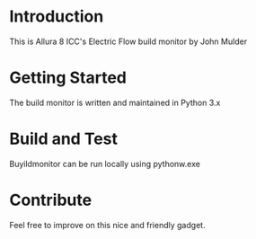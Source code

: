# Introduction 
This is Allura 8 ICC's Electric Flow build monitor by John Mulder

# Getting Started
The build monitor is written and maintained in Python 3.x

# Build and Test
Buyildmonitor can be run locally using pythonw.exe 

# Contribute
Feel free to improve on this nice and friendly gadget.
